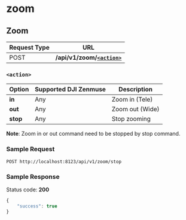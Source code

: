 zoom
=====

Zoom
------------------

Request Type | URL 
-------------|-----
POST | **/api/v1/zoom/[`<action>`](#-action-)**

### `<action>`

Option  | Supported DJI Zenmuse | Description
--------|-----------------------|--------------
**in**    | Any | Zoom in (Tele)
**out**   | Any | Zoom out (Wide)
**stop**  | Any | Stop zooming

**Note**: Zoom in or out command need to be stopped by stop command.

### Sample Request

```http
POST http://localhost:8123/api/v1/zoom/stop
```

### Sample Response

Status code: **200**

```javascript
{
    "success": true
}
```

